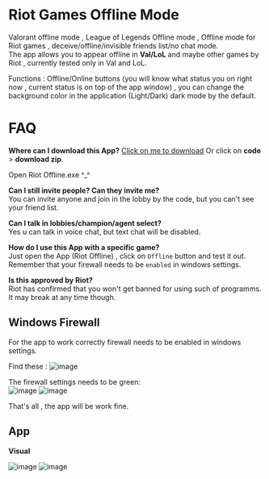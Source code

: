 # Riot Games Offline Mode
Valorant offline mode , League of Legends Offline mode , Offline mode for Riot games , deceive/offline/invisible friends list/no chat mode.      
The app allows you to appear offline in **Val/LoL** and maybe other games by Riot , currently tested only in Val and LoL.

Functions : Offline/Online buttons (you will know what status you on right now , current status is on top of the app window) , you can change the background color in the application (Light/Dark) dark mode by the default.
# FAQ

**Where can I download this App?**
[Click on me to download](https://github.com/feelingsu/riot-offline-mode/archive/refs/heads/main.zip)
Or click on **code** > **download zip**.

Open Riot Offline.exe ^_^


**Can I still invite people? Can they invite me?**                                                        
You can invite anyone and join in the lobby by the code, but you can't see your friend list.

**Can I talk in lobbies/champion/agent select?**                                                       
Yes u can talk in voice chat, but text chat will be disabled.

**How do I use this App with a specific game?**                                                           
Just open the App (Riot Offline) , click on `Offline` button and test it out. Remember that your firewall needs to be `enabled` in windows settings. 

**Is this approved by Riot?**                                                            
Riot has confirmed that you won't get banned for using such of programms. It may break at any time though.


## Windows Firewall
For the app to work correctly firewall needs to be enabled in windows settings.   

Find these : ![image](https://github.com/user-attachments/assets/8e2d42ee-462e-4571-9faa-21675987ac0e)                      

The firewall settings needs to be green:                                                  
![image](https://github.com/user-attachments/assets/ad099059-f643-4d53-9165-ea95d856c74d) ![image](https://github.com/user-attachments/assets/953f433d-6e16-47a4-8519-2fef69da755a)
                                     

That's all , the app will be work fine.
## App
**Visual**


![image](https://github.com/user-attachments/assets/c62eca3a-46c5-4eab-b611-052538c434af) ![image](https://github.com/user-attachments/assets/d94d1974-5021-466c-829e-ca978b142ff8)








